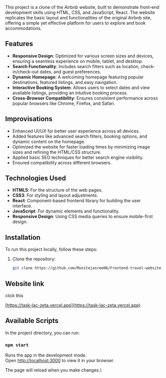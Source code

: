 
This project is a clone of the Airbnb website, built to demonstrate front-end development skills using HTML, CSS, and JavaScript, React. The website replicates the basic layout and functionalities of the original Airbnb site, offering a simple yet effective platform for users to explore and book accommodations.

## Features

- **Responsive Design**: Optimized for various screen sizes and devices, ensuring a seamless experience on mobile, tablet, and desktop.
- **Search Functionality**: Includes search filters such as location, check-in/check-out dates, and guest preferences.
- **Dynamic Homepage**: A welcoming homepage featuring popular destinations, featured listings, and easy navigation.
- **Interactive Booking System**: Allows users to select dates and view available listings, providing an intuitive booking process.
- **Cross-Browser Compatibility**: Ensures consistent performance across popular browsers like Chrome, Firefox, and Safari.

## Improvisations

- Enhanced UI/UX for better user experience across all devices.
- Added features like advanced search filters, booking options, and dynamic content on the homepage.
- Optimized the website for faster loading times by minimizing image sizes and refining the HTML/CSS structure.
- Applied basic SEO techniques for better search engine visibility.
- Ensured compatibility across different browsers.

## Technologies Used

- **HTML5**: For the structure of the web pages.
- **CSS3**: For styling and layout adjustments.
- **React**: Component-based frontend library for building the user interface.
- **JavaScript**: For dynamic elements and functionality.
- **Responsive Design**: Using CSS media queries to ensure mobile-first design.

## Installation

To run this project locally, follow these steps:

1. Clone the repository:
   ```bash
   git clone https://github.com/Munitejasree06/Frontend-travel-website.git

##  Website link
click this

[https://task-lac-zeta.vercel.app](https://task-lac-zeta.vercel.app)


## Available Scripts

In the project directory, you can run:

### `npm start`

Runs the app in the development mode.\
Open [http://localhost:3000](http://localhost:3000) to view it in your browser.

The page will reload when you make changes.\
